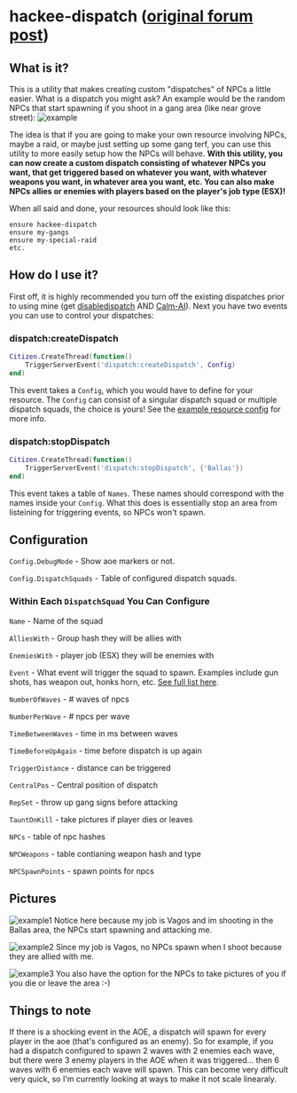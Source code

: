 # hackee-dispatch ([original forum post](https://forum.cfx.re/t/release-esx-hackee-dispatch-configure-custom-npc-dispatches/1176475))



## What is it?
This is a utility that makes creating custom "dispatches" of NPCs a little easier. What is a dispatch you might ask? An example would be the random NPCs that start spawning if you shoot in a gang area (like near grove street): ![example](https://i.imgur.com/mLj9K4d.png)

The idea is that if you are going to make your own resource involving NPCs, maybe a raid, or maybe just setting up some gang terf, you can use this utility to more easily setup how the NPCs will behave. **With this utility, you can now create a custom dispatch consisting of whatever NPCs you want, that get triggered based on whatever you want, with whatever weapons you want, in whatever area you want, etc. You can also make NPCs allies or enemies with players based on the player's job type (ESX)!**

When all said and done, your resources should look like this:
```
ensure hackee-dispatch
ensure my-gangs
ensure my-special-raid
etc.
```

## How do I use it?
First off, it is highly recommended you turn off the existing dispatches prior to using mine (get [disabledispatch](https://forum.cfx.re/t/release-disable-all-emergency-service-and-military-dispatching/23823) AND [Calm-AI](https://github.com/NickThe0ne/Calm-AI)). Next you have two events you can use to control your dispatches:

### dispatch:createDispatch
```lua
Citizen.CreateThread(function()
	TriggerServerEvent('dispatch:createDispatch', Config)
end)
```
This event takes a `Config`, which you would have to define for your resource. The `Config` can consist of a singular dispatch squad or multiple dispatch squads, the choice is yours! See the [example resource config](https://github.com/Henry12116/hackee-dispatch/blob/master/example/config.lua) for more info.

### dispatch:stopDispatch
```lua
Citizen.CreateThread(function()
	TriggerServerEvent('dispatch:stopDispatch', {'Ballas'})
end)
```
This event takes a table of `Names`. These names should correspond with the names inside your `Config`. What this does is essentially stop an area from listeining for triggering events, so NPCs won't spawn.

## Configuration
`Config.DebugMode` - Show aoe markers or not.

`Config.DispatchSquads` - Table of configured dispatch squads.

### Within Each `DispatchSquad` You Can Configure
`Name` - Name of the squad

`AlliesWith` - Group hash they will be allies with

`EnemiesWith` - player job (ESX) they will be enemies with

`Event` - What event will trigger the squad to spawn. Examples include gun shots, has weapon out, honks horn, etc. [See full list here](https://runtime.fivem.net/doc/natives/?_0x1374ABB7C15BAB92).

`NumberOfWaves` - # waves of npcs

`NumberPerWave` - # npcs per wave

`TimeBetweenWaves` - time in ms between waves

`TimeBeforeUpAgain` - time before dispatch is up again

`TriggerDistance` - distance can be triggered

`CentralPos` - Central position of dispatch

`RepSet` - throw up gang signs before attacking

`TauntOnKill` - take pictures if player dies or leaves

`NPCs` - table of npc hashes

`NPCWeapons` - table contianing weapon hash and type

`NPCSpawnPoints` - spawn points for npcs

## Pictures
![example1](https://i.imgur.com/Xy2gfjt.png)
Notice here because my job is Vagos and im shooting in the Ballas area, the NPCs start spawning and attacking me.

![example2](https://i.imgur.com/ca9ed2L.png)
Since my job is Vagos, no NPCs spawn when I shoot because they are allied with me.

![example3](https://i.imgur.com/AV09ypw.png)
You also have the option for the NPCs to take pictures of you if you die or leave the area :-)

## Things to note
If there is a shocking event in the AOE, a dispatch will spawn for every player in the aoe (that's configured as an enemy). So for example, if you had a dispatch configured to spawn 2 waves with 2 enemies each wave, but there were 3 enemy players in the AOE when it was triggered... then 6 waves with 6 enemies each wave will spawn. This can become very difficult very quick, so I'm currently looking at ways to make it not scale linearaly.